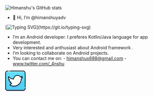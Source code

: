 ![ Himanshu's GitHub stats](https://github-readme-stats.vercel.app/api?username=himanshuyadv&show_icons=true&theme=onedark&hide=prs)

- 👋 Hi, I’m @himanshuyadv

[![Typing SVG](https://readme-typing-svg.demolab.com/?lines=Hope+you+are+doing+Great;Feel+free+to+connect!)](https://git.io/typing-svg)
- I’m an Android developer. I preferes Kotlin/Java language for app development.
- Very interested and anthusiast about Android framework .
- I’m looking to collaborate on Android projects.
- You can contact me on:
      - himanshux688@gmail.com 
      - www.twitter.com/_4nshu 
  

[<img src="https://github.com/himanshuyadv/himanshuyadv/blob/main/icons8-twitter-64.png">](www.twitter.com/_4nshu)

